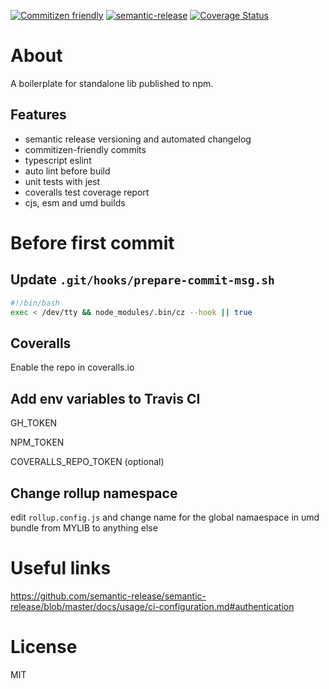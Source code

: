 [![Commitizen friendly](https://img.shields.io/badge/commitizen-friendly-brightgreen.svg)](http://commitizen.github.io/cz-cli/)
[![semantic-release](https://img.shields.io/badge/%20%20%F0%9F%93%A6%F0%9F%9A%80-semantic--release-e10079.svg)](https://github.com/semantic-release/semantic-release)
[![Coverage Status](https://coveralls.io/repos/github/stopyransky/npm-publish-boilerplate/badge.svg?branch=master)](https://coveralls.io/github/stopyransky/npm-publish-boilerplate?branch=master)

# About

A boilerplate for standalone lib published to npm.

## Features

- semantic release versioning and automated changelog
- commitizen-friendly commits
- typescript eslint
- auto lint before build
- unit tests with jest
- coveralls test coverage report
- cjs, esm and umd builds

# Before first commit

## Update `.git/hooks/prepare-commit-msg.sh`

```sh
#!/bin/bash
exec < /dev/tty && node_modules/.bin/cz --hook || true
```

## Coveralls

Enable the repo in coveralls.io

## Add env variables to Travis CI

GH_TOKEN

NPM_TOKEN

COVERALLS_REPO_TOKEN (optional)

## Change rollup namespace

edit `rollup.config.js` and change name for the global namaespace in umd bundle from MYLIB to anything else

# Useful links

https://github.com/semantic-release/semantic-release/blob/master/docs/usage/ci-configuration.md#authentication

# License

MIT
